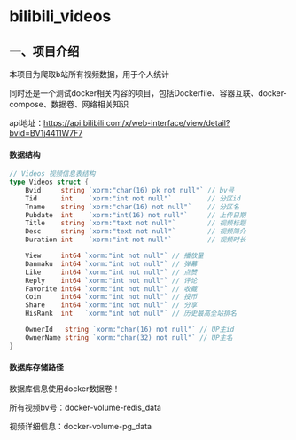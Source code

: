 # bilibili_videos

## 一、项目介绍

本项目为爬取b站所有视频数据，用于个人统计

同时还是一个测试docker相关内容的项目，包括Dockerfile、容器互联、docker-compose、数据卷、网络相关知识

api地址：https://api.bilibili.com/x/web-interface/view/detail?bvid=BV1j4411W7F7

#### 数据结构

```go
// Videos 视频信息表结构
type Videos struct {
	Bvid     string `xorm:"char(16) pk not null"` // bv号
	Tid      int    `xorm:"int not null"`         // 分区id
	Tname    string `xorm:"char(16) not null"`    // 分区名
	Pubdate  int    `xorm:"int(16) not null"`     // 上传日期
	Title    string `xorm:"text not null"`        // 视频标题
	Desc     string `xorm:"text not null"`        // 视频简介
	Duration int    `xorm:"int not null"`         // 视频时长

	View     int64 `xorm:"int not null"` // 播放量
	Danmaku  int64 `xorm:"int not null"` // 弹幕
	Like     int64 `xorm:"int not null"` // 点赞
	Reply    int64 `xorm:"int not null"` // 评论
	Favorite int64 `xorm:"int not null"` // 收藏
	Coin     int64 `xorm:"int not null"` // 投币
	Share    int64 `xorm:"int not null"` // 分享
	HisRank  int   `xorm:"int not null"` // 历史最高全站排名

	OwnerId   string `xorm:"char(16) not null"` // UP主id
	OwnerName string `xorm:"char(32) not null"` // UP主名
}
```

#### 数据库存储路径

数据库信息使用docker数据卷！

所有视频bv号：docker-volume-redis_data

视频详细信息：docker-volume-pg_data

